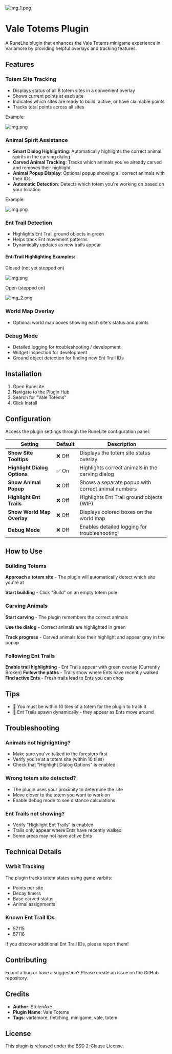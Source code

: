 ![img_1.png](icon.png)

# Vale Totems Plugin

A RuneLite plugin that enhances the Vale Totems minigame experience in Varlamore by providing helpful overlays and tracking features.

## Features

### Totem Site Tracking
- Displays status of all 8 totem sites in a convenient overlay
- Shows current points at each site
- Indicates which sites are ready to build, active, or have claimable points
- Tracks total points across all sites

Example:

![img.png](media/site_overlay.png)

### Animal Spirit Assistance
- **Smart Dialog Highlighting**: Automatically highlights the correct animal spirits in the carving dialog
- **Carved Animal Tracking**: Tracks which animals you've already carved and removes their highlight
- **Animal Popup Display**: Optional popup showing all correct animals with their IDs
- **Automatic Detection**: Detects which totem you're working on based on your location

Example:

![img.png](media/chatbox_overlay.png)

### Ent Trail Detection
- Highlights Ent Trail ground objects in green
- Helps track Ent movement patterns
- Dynamically updates as new trails appear

#### Ent-Trail Highlighting Examples:
Closed (not yet stepped on)

![img.png](media/trail_closed.png)

Open (stepped on)

![img_2.png](media/trail_open.png)

### World Map Overlay
- Optional world map boxes showing each site's status and points

### Debug Mode
- Detailed logging for troubleshooting / development
- Widget inspection for development
- Ground object detection for finding new Ent Trail IDs

## Installation

1. Open RuneLite
2. Navigate to the Plugin Hub
3. Search for "Vale Totems"
4. Click Install

## Configuration

Access the plugin settings through the RuneLite configuration panel:

| Setting | Default | Description                                        |
|---------|---------|----------------------------------------------------|
| **Show Site Tooltips** | ❌ Off | Displays the totem site status overlay             |
| **Highlight Dialog Options** | ✅ On | Highlights correct animals in the carving dialog   |
| **Show Animal Popup** | ❌ Off | Shows a separate popup with correct animal numbers |
| **Highlight Ent Trails** | ❌ Off | Highlights Ent Trail ground objects (WIP)          |
| **Show World Map Overlay** | ❌ Off | Displays colored boxes on the world map |
| **Debug Mode** | ❌ Off | Enables detailed logging for troubleshooting       |

## How to Use

### Building Totems

**Approach a totem site** - The plugin will automatically detect which site you're at

**Start building** - Click "Build" on an empty totem pole

### Carving Animals
**Start carving** - The plugin remembers the correct animals

**Use the dialog** - Correct animals are highlighted in green

**Track progress** - Carved animals lose their highlight and appear gray in the popup

### Following Ent Trails

**Enable trail highlighting** - Ent Trails appear with green overlay (Currently Broken)
**Follow the paths** - Trails show where Ents have recently walked
**Find active Ents** - Fresh trails lead to Ents you can chop

## Tips

- 📍 You must be within 10 tiles of a totem for the plugin to track it
- 🌿 Ent Trails spawn dynamically - they appear as Ents move around

## Troubleshooting

### Animals not highlighting?
- Make sure you've talked to the foresters first
- Verify you're at a totem site (within 10 tiles)
- Check that "Highlight Dialog Options" is enabled

### Wrong totem site detected?
- The plugin uses your proximity to determine the site
- Move closer to the totem you want to work on
- Enable debug mode to see distance calculations

### Ent Trails not showing?
- Verify "Highlight Ent Trails" is enabled
- Trails only appear where Ents have recently walked
- Some areas may not have active Ents

## Technical Details

### Varbit Tracking
The plugin tracks totem states using game varbits:
- Points per site
- Decay timers
- Base carved status
- Animal assignments

### Known Ent Trail IDs
- 57115
- 57116

If you discover additional Ent Trail IDs, please report them!

## Contributing

Found a bug or have a suggestion? Please create an issue on the GitHub repository.

## Credits

- **Author**: StolenAxe
- **Plugin Name**: Vale Totems
- **Tags**: varlamore, fletching, minigame, vale, totem

## License

This plugin is released under the BSD 2-Clause License.